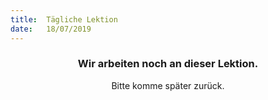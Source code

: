 ```yaml
---
title:  Tägliche Lektion
date:   18/07/2019
---
```


### <center>Wir arbeiten noch an dieser Lektion.</center>
<center>Bitte komme später zurück.</center>